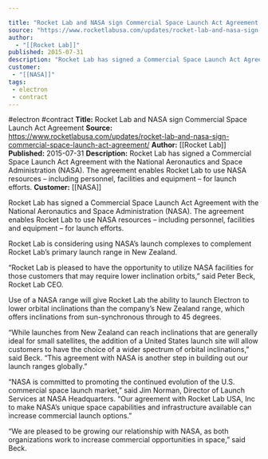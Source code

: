 ```yaml
---

title: "Rocket Lab and NASA sign Commercial Space Launch Act Agreement "
source: "https://www.rocketlabusa.com/updates/rocket-lab-and-nasa-sign-commercial-space-launch-act-agreement/"
author:
  - "[[Rocket Lab]]"
published: 2015-07-31
description: "Rocket Lab has signed a Commercial Space Launch Act Agreement with the National Aeronautics and Space Administration (NASA). The agreement enables Rocket Lab to use NASA resources – including personnel, facilities and equipment – for launch efforts."
customer:
 - "[[NASA]]"
tags:
 - electron
 - contract
---
```


#electron #contract
**Title:** Rocket Lab and NASA sign Commercial Space Launch Act Agreement 
**Source:** https://www.rocketlabusa.com/updates/rocket-lab-and-nasa-sign-commercial-space-launch-act-agreement/
**Author:** [[Rocket Lab]]
**Published:** 2015-07-31
**Description:** Rocket Lab has signed a Commercial Space Launch Act Agreement with the National Aeronautics and Space Administration (NASA). The agreement enables Rocket Lab to use NASA resources – including personnel, facilities and equipment – for launch efforts.
**Customer:** [[NASA]]

Rocket Lab has signed a Commercial Space Launch Act Agreement with the National Aeronautics and Space Administration (NASA). The agreement enables Rocket Lab to use NASA resources – including personnel, facilities and equipment – for launch efforts.

Rocket Lab is considering using NASA’s launch complexes to complement Rocket Lab’s primary launch range in New Zealand.

“Rocket Lab is pleased to have the opportunity to utilize NASA facilities for those customers that may require lower inclination orbits,” said Peter Beck, Rocket Lab CEO.

Use of a NASA range will give Rocket Lab the ability to launch Electron to lower orbital inclinations than the company’s New Zealand range, which offers inclinations from sun-synchronous through to 45 degrees.

“While launches from New Zealand can reach inclinations that are generally ideal for small satellites, the addition of a United States launch site will allow customers to have the choice of a wider spectrum of orbital inclinations,” said Beck. “This agreement with NASA is another step in building out our launch ranges globally.”

“NASA is committed to promoting the continued evolution of the U.S. commercial space launch market,” said Jim Norman, Director of Launch Services at NASA Headquarters. “Our agreement with Rocket Lab USA, Inc to make NASA’s unique space capabilities and infrastructure available can increase commercial launch options.”

“We are pleased to be growing our relationship with NASA, as both organizations work to increase commercial opportunities in space,” said Beck.